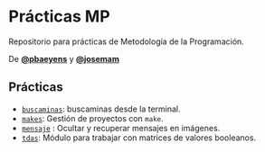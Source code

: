 # Prácticas MP
Repositorio para prácticas de Metodología de la Programación.

De [**@pbaeyens**](https://github.com/pbaeyens) y [**@josemam**](https://github.com/josemam)

## Prácticas

- [`buscaminas`](https://github.com/pbaeyens/practicas-mp/tree/master/buscaminas): buscaminas desde la terminal.
- [`makes`](https://github.com/pbaeyens/practicas-mp/tree/master/makes): Gestión de proyectos con `make`.
- [`mensaje`](https://github.com/pbaeyens/practicas-mp/tree/master/mensaje) : Ocultar y recuperar mensajes en imágenes.
- [`tdas`](https://github.com/pbaeyens/practicas-mp/tree/master/tdas): Módulo para trabajar con matrices de valores booleanos.

